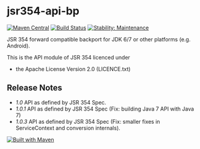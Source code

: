 jsr354-api-bp
==================
[![Maven Central](https://maven-badges.herokuapp.com/maven-central/javax.money/money-api-bp/badge.svg)](https://maven-badges.herokuapp.com/maven-central/javax.money/money-api-bp)
[![Build Status](https://api.travis-ci.org/JavaMoney/jsr354-api-bp.png?branch=master)](https://travis-ci.org/JavaMoney/jsr354-api-bp)
[![Stability: Maintenance](https://masterminds.github.io/stability/maintenance.svg)](https://masterminds.github.io/stability/maintenance.html)

JSR 354 forward compatible backport for JDK 6/7 or other platforms (e.g. Android).

This is the API module of JSR 354 licenced under
- the Apache License Version 2.0 (LICENCE.txt)

Release Notes
-------------

- *1.0*    API as defined by JSR 354 Spec.
- *1.0.1*  API as defined by JSR 354 Spec (Fix: building Java 7 API with Java 7)
- *1.0.3*  API as defined by JSR 354 Spec (Fix: smaller fixes in ServiceContext and conversion internals).


[![Built with Maven](http://maven.apache.org/images/logos/maven-feather.png)](http://maven.org/)
